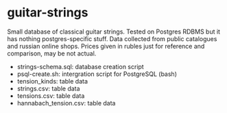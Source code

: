 # guitar-strings

Small database of classical guitar strings. Tested on Postgres RDBMS 
but it has nothing postgres-specific stuff.
Data collected from public catalogues and russian online shops.
Prices given in rubles just for reference and comparison, may be not actual.

- strings-schema.sql: database creation script
- psql-create.sh: intergration script for PostgreSQL (bash)
- tension_kinds: table data
- strings.csv: table data
- tensions.csv: table data
- hannabach_tension.csv: table data
